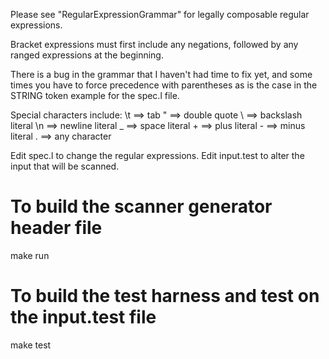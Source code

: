 Please see "RegularExpressionGrammar" for legally composable regular expressions.

Bracket expressions must first include any negations, followed by any ranged expressions at the beginning. 

There is a bug in the grammar that I haven't had time to fix yet, and some times you have to force precedence with parentheses as is the case
in the STRING token example for the spec.l file.


Special characters include:
\t ==> tab
\" ==> double quote
\\ ==> backslash literal
\n ==> newline literal
\_ ==> space literal
\+ ==> plus literal
\- ==> minus literal
. ==> any character


Edit spec.l to change the regular expressions. Edit input.test to alter the input that will be scanned. 


# To build the scanner generator header file
make run

# To build the test harness and test on the input.test file
make test